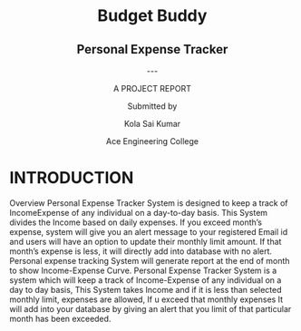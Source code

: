 <div align="center">
 <h1>Budget Buddy</h1>
<h2>Personal Expense Tracker</h2>
---
 <p>A PROJECT REPORT</p>
<p>Submitted by</p>
<p>Kola Sai Kumar</p>
<p>Ace Engineering College</p>
 </div>
 <div align="left">
 <h1>INTRODUCTION</h1>
Overview
Personal Expense Tracker System is designed to keep a track of IncomeExpense of any individual on a day-to-day basis. This System divides the
Income based on daily expenses. If you exceed month’s expense, system will
give you an alert message to your registered Email id and users will have an
option to update their monthly limit amount. If that month’s expense is less, it
will directly add into database with no alert. Personal expense tracking System
will generate report at the end of month to show Income-Expense Curve.
Personal Expense Tracker System is a system which will keep a track of
Income-Expense of any individual on a day to day basis, This System takes
Income and if it is less than selected monthly limit, expenses are allowed, If u
exceed that monthly expenses It will add into your database by giving an alert
that you limit of that particular month has been exceeded.
 </div>

